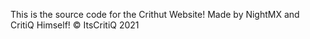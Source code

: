 This is the source code for the Crithut Website!
Made by NightMX and CritiQ Himself!
© ItsCritiQ 2021
